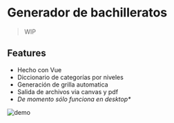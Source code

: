 # Generador de bachilleratos

> WIP

## Features

* Hecho con Vue
* Diccionario de categorías por niveles
* Generación de grilla automatica
* Salida de archivos via canvas y pdf
* _De momento sólo funciona en desktop*_

<img src="http://g.recordit.co/ESFRncrqp1.gif" alt="demo">
